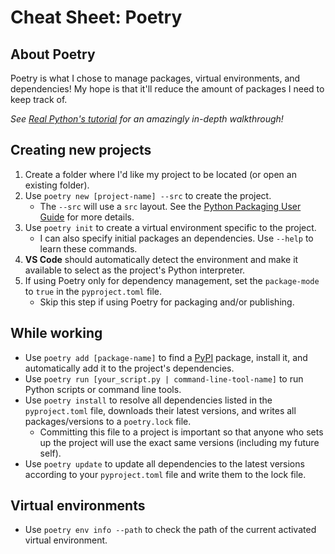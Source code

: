 # Cheat Sheet: Poetry

## About Poetry

Poetry is what I chose to manage packages, virtual environments, and dependencies! My hope is that it'll reduce the amount of packages I need to keep track of.

*See [Real Python's tutorial](https://realpython.com/dependency-management-python-poetry/) for an amazingly in-depth walkthrough!*

## Creating new projects

1. Create a folder where I'd like my project to be located (or open an existing folder).
2. Use `poetry new [project-name] --src` to create the project.
    - The `--src` will use a `src` layout. See the [Python Packaging User Guide](https://packaging.python.org/en/latest/discussions/src-layout-vs-flat-layout/) for more details.
3. Use `poetry init` to create a virtual environment specific to the project.
    - I can also specify initial packages an dependencies. Use `--help` to learn these commands.
4. **VS Code** should automatically detect the environment and make it available to select as the project's Python interpreter.
5. If using Poetry only for dependency management, set the `package-mode` to `true` in the `pyproject.toml` file.
    - Skip this step if using Poetry for packaging and/or publishing.

## While working

- Use `poetry add [package-name]` to find a [PyPI](https://pypi.org) package, install it, and automatically add it to the project's dependencies.
- Use `poetry run [your_script.py | command-line-tool-name]` to run Python scripts or command line tools.
- Use `poetry install` to resolve all dependencies listed in the `pyproject.toml` file, downloads their latest versions, and writes all packages/versions to a `poetry.lock` file.
  - Committing this file to a project is important so that anyone who sets up the project will use the exact same versions (including my future self).
- Use `poetry update` to update all dependencies to the latest versions according to your `pyproject.toml` file and write them to the lock file.

## Virtual environments

- Use `poetry env info --path` to check the path of the current activated virtual environment.
